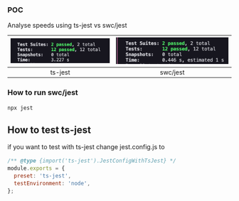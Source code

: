 ### POC

Analyse speeds using ts-jest vs swc/jest


|![ts-jest](./assets/ts-jest.png) | ![swc/jest](./assets/swc-jest.png)|
|:---:|:---:|
| ts-jest | swc/jest |

### How to run swc/jest

```
npx jest
```

## How to test ts-jest

if you want to test with ts-jest change jest.config.js to

```js
/** @type {import('ts-jest').JestConfigWithTsJest} */
module.exports = {
  preset: 'ts-jest',
  testEnvironment: 'node',
};
```
